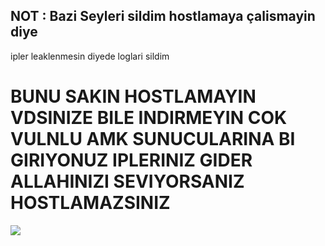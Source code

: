 <h2>NOT : Bazi Seyleri sildim hostlamaya çalismayin diye </h2> ipler leaklenmesin diyede loglari sildim
<h1>BUNU SAKIN HOSTLAMAYIN VDSINIZE BILE INDIRMEYIN COK VULNLU AMK SUNUCULARINA BI GIRIYONUZ IPLERINIZ GIDER ALLAHINIZI SEVIYORSANIZ HOSTLAMAZSINIZ</h1>
<img src="https://cdn.discordapp.com/icons/1318229914302025778/a_6af498d8195f96a800c5301e33fa6aa4.webp?size=128" aria-hidden="true">
